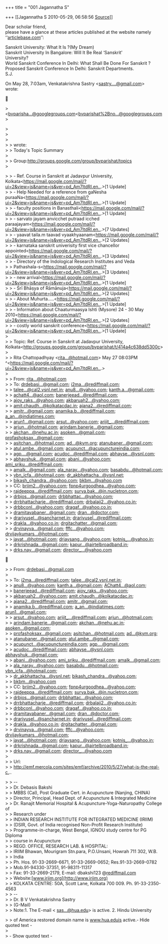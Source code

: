 +++
title = "001 Jagannatha S"

+++
[[Jagannatha S	2010-05-29, 06:58:56 [Source](https://groups.google.com/g/bvparishat/c/bUa-iq6Zi1s)]]



Dear scholar friend,  
please have a glance at these articles published at the website namely  
‘‘[articlebase.com](http://articlebase.com)’’:  
  
Sanskrit University: What It Is ?(My Dream)  
Sanskrit University In Bangalore: Will It Be Real ‘Sanskrit'  
University?  
World Sanskrit Conference In Delhi: What Shall Be Done For Sanskrit ?  
Proposed Sanskrit Conference In Delhi: Sanskrit Departments.  
S.J.  
  
  
On May 28, 7:03am, Venkatakrishna Sastry \<[sastry....@gmail.com]()\>  
wrote:  



\> \<[bvparisha...@googlegroups.com]()\<[bvparishat%2Bno...@googlegroups.com]()\>  

\>  
\>  
\>  
\> \> wrote:  
\> \>  Today's Topic Summary  
\>  
\> \> Group:<http://groups.google.com/group/bvparishat/topics>  
\>  

\> \>  - Ref. Course in Sanskrit at Jadavpur University, Kolkata\<<https://mail.google.com/mail/?ui=2&view=js&name=js&ver=pd_Am7ltdRI.en..>.>\[1 Update\]  
\> \>  - Help Needed for a reference from gaNesha puraaNa\<<https://mail.google.com/mail/?ui=2&view=js&name=js&ver=pd_Am7ltdRI.en..>.>\[1 Update\]  
\> \>  - faculty positions in Banasthali\<<https://mail.google.com/mail/?ui=2&view=js&name=js&ver=pd_Am7ltdRI.en..>.>\[1 Update\]  
\> \>  - sarvato jayam anvicchet putraad icched paraajayam\<<https://mail.google.com/mail/?ui=2&view=js&name=js&ver=pd_Am7ltdRI.en..>.>\[7 Updates\]  
\> \>  - yaavat taila.m taavad vyaakhyaanam\<<https://mail.google.com/mail/?ui=2&view=js&name=js&ver=pd_Am7ltdRI.en..>.>\[2 Updates\]  
\> \>  - karnataka sanskrit univerisity first vice chancellor appointed\<<https://mail.google.com/mail/?ui=2&view=js&name=js&ver=pd_Am7ltdRI.en..>.>\[3 Updates\]  
\> \>  - Directory of the Indological Research Institutes and Veda  
\> \> 
Pathashala-s\<<https://mail.google.com/mail/?ui=2&view=js&name=js&ver=pd_Am7ltdRI.en..>.>\[3 Updates\]  
\> \>  - new arrival\<<https://mail.google.com/mail/?ui=2&view=js&name=js&ver=pd_Am7ltdRI.en..>.>\[1 Update\]  
\> \>  - Śrī Bhāṣya of Rāmānuja\<<https://mail.google.com/mail/?ui=2&view=js&name=js&ver=pd_Am7ltdRI.en..>.>\[2 Updates\]  
\> \>  - About Muhurta.....\<<https://mail.google.com/mail/?ui=2&view=js&name=js&ver=pd_Am7ltdRI.en..>.>\[1 Update\]  
\> \>  - Information about Chaaturmaasya Ishti (Mysore) 24 - 30 May 2010\<<https://mail.google.com/mail/?ui=2&view=js&name=js&ver=pd_Am7ltdRI.en..>.>\[2 Updates\]  
\> \>  - costly world sanskrit conference\<<https://mail.google.com/mail/?ui=2&view=js&name=js&ver=pd_Am7ltdRI.en..>.>\[1 Update\]  
\>  
\> \> Topic: Ref. Course in Sanskrit at Jadavpur University, Kolkata\<<http://groups.google.com/group/bvparishat/t/414a4c638dd5300c>\>  
\>  
\> \>  Rita Chattopadhyay \<[rita...@hotmail.com]()\> May 27 08:03PM ^\<<https://mail.google.com/mail/?ui=2&view=js&name=js&ver=pd_Am7ltdRI.en..>.>  
\>  
\> \>  From: [rita...@hotmail.com]()  
\> \>  To: [drdebasi...@gmail.com](); [i2ma...@rediffmail.com]();  
\> \>  [talee...@cal2.vsnl.net.in](); [anu8...@yahoo.com](); [kanth.a...@gmail.com]();  
\> \>  [achatt4...@aol.com](); [banerjeead...@rediffmail.com]();  
\> \>  [ajoy_raks...@yahoo.com](); [akbaruah2...@yahoo.com]();  
\> \>  [amit.chaudh...@kolkatacdac.in](); [ajana2...@rediffmail.com]();  
\> \>  [amitr...@gmail.com](); [anamika.b...@rediffmail.com](); [a_an...@indiatimes.com]();  
\> \>  [arun1...@gmail.com](); [arsut...@yahoo.com](); [arijit\_...@rediffmail.com]();  
\> \>  [arjun...@hotmail.com](); [arindam.banerje...@gmail.com]();  
\> \>  [akchan...@nehu.ac.in](); [asoken...@gmail.com](); [profashoksax...@gmail.com]();  
\> \>  [asitchan...@hotmail.com](); [ad...@kym.org](); [atanubaner...@gmail.com]();  
\> \>  [atul.ambe...@gmail.com](); [acupunct...@acupunctureindia.com]();  
\> \>  [agp....@gmail.com](); [acudoc...@rediffmail.com](); [abhayse...@vsnl.com]();  
\> \>  [abhayshuk...@gmail.com](); [abani...@yahoo.com](); [ami_sriku...@rediffmail.com]();  
\> \>  [amalk...@gmail.com](); [ala_naray...@yahoo.com](); [basabdu...@hotmail.com]();  
\> \>  [vbn_icfa...@hotmail.com](); [dr_akbhattacha...@vsnl.net]();  
\> \>  [bikash_chandra...@yahoo.com](); [bkbm...@yahoo.com]()  
\> \>  CC: [briim2...@yahoo.com](); [fpnp4urgoodhea...@yahoo.com]();  
\> \>  [rajdeeppa...@rediffmail.com](); [surya.bak...@in.nucletron.com]();  
\> \>  [drbjos...@gmail.com](); [drbbhattac...@yahoo.com]();  
\> \>  [drrbhattacharje...@rediffmail.com](); [drbalaji2...@yahoo.co.in]();  
\> \>  [drbbconl...@yahoo.com](); [dragaf...@yahoo.co.in]();  
\> \>  [dramitavabaner...@gmail.com](); [dran...@doctor.com]();  
\> \>  [drarivusel...@sancharnet.in](); [drarivusel...@rediffmail.com]();  
\> \>  [drakla...@yahoo.co.in](); [drgitachatter...@gmail.com]();  
\> \>  [drvinayva...@gmail.com](); [fffc...@yahoo.com](); [drvijaykumars...@hotmail.com]();  
\> \>  [jayat...@hotmail.com](); [drjaysang...@yahoo.com](); [kotnis\_...@yahoo.in]();  
\> \>  [drkrishnada...@gmail.com](); [kapur...@airtelbroadband.in]();  
\> \>  [drks.nay...@gmail.com](); [director\_...@yahoo.com]()  



\> \>  From: [drdebasi...@gmail.com]()  
\>  
\> \>  To: [i2ma...@rediffmail.com](); [talee...@cal2.vsnl.net.in]();  
\> \>  [anu8...@yahoo.com](); [kanth.a...@gmail.com](); [AChatt4...@aol.com]();  
\> \>  [banerjeead...@rediffmail.com](); [ajoy_raks...@yahoo.com]();  
\> \>  [akbaruah2...@yahoo.com](); [amit.chaudh...@kolkatacdac.in]();  
\> \>  [ajana2...@rediffmail.com](); [amitr...@gmail.com]();  
\> \>  [anamika.b...@rediffmail.com](); [a_an...@indiatimes.com](); [arun1...@gmail.com]();  
\> \>  [arsut...@yahoo.com](); [arijit\_...@rediffmail.com](); [arjun...@hotmail.com]();  
\> \>  [arindam.banerje...@gmail.com](); [akchan...@nehu.ac.in](); [asoken...@gmail.com]();  
\> \>  [profashoksax...@gmail.com](); [asitchan...@hotmail.com](); [ad...@kym.org]();  
\> \>  [atanubaner...@gmail.com](); [atul.ambe...@gmail.com]();  
\> \>  [acupunct...@acupunctureindia.com](); [agp....@gmail.com]();  
\> \>  [acudoc...@rediffmail.com](); [abhayse...@vsnl.com](); [abhayshuk...@gmail.com]();  
\> \>  [abani...@yahoo.com](); [ami_sriku...@rediffmail.com](); [amalk...@gmail.com]();  
\> \>  [ala_naray...@yahoo.com](); [basabdu...@hotmail.com](); [vbn_icfa...@hotmail.com]();  
\> \>  [dr_akbhattacha...@vsnl.net](); [bikash_chandra...@yahoo.com]();  
\> \>  [bkbm...@yahoo.com]()  
\> \>  CC: [briim2...@yahoo.com](); [fpnp4urgoodhea...@yahoo.com]();  
\> \>  [rajdeeppa...@rediffmail.com](); [surya.bak...@in.nucletron.com]();  
\> \>  [drbjos...@gmail.com](); [drbbhattac...@yahoo.com]();  
\> \>  [drrbhattacharje...@rediffmail.com](); [drbalaji2...@yahoo.co.in]();  
\> \>  [drbbconl...@yahoo.com](); [dragaf...@yahoo.co.in]();  
\> \>  [dramitavabaner...@gmail.com](); [dran...@doctor.com]();  
\> \>  [drarivusel...@sancharnet.in](); [drarivusel...@rediffmail.com]();  
\> \>  [drakla...@yahoo.co.in](); [drgitachatter...@gmail.com]();  
\> \>  [drvinayva...@gmail.com](); [fffc...@yahoo.com](); [drvijaykumars...@hotmail.com]();  
\> \>  [jayat...@hotmail.com](); [drjaysang...@yahoo.com](); [kotnis\_...@yahoo.in]();  
\> \>  [drkrishnada...@gmail.com](); [kapur...@airtelbroadband.in]();  
\> \>  [drks.nay...@gmail.com](); [director\_...@yahoo.com]()  
\>  
\> \>  Url:  
\> \> 
<http://emf.mercola.com/sites/emf/archive/2010/5/27/what-is-the-real-c.>..  

\> \>  --  
\> \>  Dr. Debasis Bakshi  
\> \>  MBBS (Cal), Post Graduate Cert. in Acupuncture (Nanjing, CHINA)  
\> \>  Director, Principal, Head Dept. of Acupuncture & Integrated Medicine  
\> \>  Dr. Ranajit Memorial Hospital & Acupuncture-Yoga-Naturopathy College of  
\> \>  Research under  
\> \>  INDIAN RESEARCH INSTITUTE FOR INTEGRATED MEDICINE (IRIIM)  
\> \>  (DSIR, Govt. of India recognised Non-Profit Research Institute)  
\> \>  Programme-in-charge, West Bengal, IGNOU study centre for PG Diploma  
\> \>  course in Acupuncture  
\> \>  REGD. OFFICE, RESEARCH LAB. & HOSPITAL:  
\> \>  IRIIM Bhawan, Mourigram Stn.para, P.O.Unsani, Howrah 711 302, W.B.  
\> \>  India  
\> \>  Ph. Hos. 91-33-2669-6671, 91-33-2669-0652; Res.91-33-2669-0782  
\> \>  Mob.91-94330-37351, 91-98311-11317  
\> \>  Fax: 91-33-2669-2179, E-mail: dbakshi123 @[rediffmail.com](http://rediffmail.com)  
\> \>  Website:[www.iriim.org](http://www.iriim.org)  
\> \>  KOLKATA CENTRE: 50A, Scott Lane, Kolkata 700 009. Ph. 91-33-2350-4563  
\> \>  --  
\> \>  Dr. B V Venkatakrishna Sastry  
\> \>  (G-Mail)  
\> \>  Note:1. The E-mail \< [sas...@hua.edu]()\> is active. 2.
Hindu University  

\> \>  of America restored domain name is www.hua.eduis active.- Hide quoted text -  
\>  
\> - Show quoted text -

